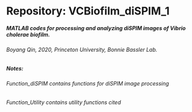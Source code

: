 # Repository: VCBiofilm_diSPIM_1
##### MATLAB codes for processing and analyzing diSPIM images of Vibrio cholerae biofilm.
###### Boyang Qin, 2020, Princeton University, Bonnie Bassler Lab.

##### Notes:
###### Function_diSPIM contains functions for diSPIM image processing 
###### Function_Utility contains utility functions cited 


